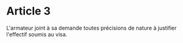 # Article 3

L'armateur joint à sa demande toutes précisions de nature à justifier l'effectif soumis au visa.
